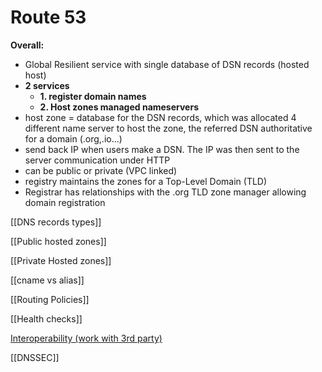 # Route 53

**Overall:**

- Global Resilient service with single database of DSN records (hosted host)
- **2 services**
    - **1. register domain names**
    - **2. Host zones managed nameservers**
- host zone = database for the DSN records, which was allocated 4 different name server to host the zone, the referred DSN authoritative for a domain (.org,.io…)
- send back IP when users make a DSN. The IP was then sent to the server communication under HTTP
- can be public or private (VPC linked)
- registry maintains the zones for a Top-Level Domain (TLD)
- Registrar has relationships with the .org TLD zone manager allowing domain registration

[[DNS records types]]

[[Public hosted zones]]

[[Private Hosted zones]]

[[cname vs alias]]

[[Routing Policies]]

[[Health checks]]

[Interoperability (work with 3rd party)](Route%2053%209caf0bcc7a0742048ef646d629f57ac7/Interoperability%20(work%20with%203rd%20party)%207c006c98cab146d09aa9136f9860203f.md)

[[DNSSEC]]
